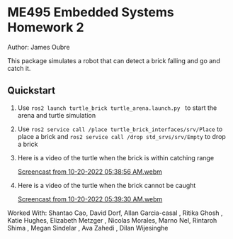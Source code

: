 # ME495 Embedded Systems Homework 2
Author: James Oubre

This package simulates a robot that can detect a brick falling and go and catch it.

## Quickstart
1. Use `ros2 launch turtle_brick turtle_arena.launch.py ` to start the arena and turtle simulation
2. Use `ros2 service call /place turtle_brick_interfaces/srv/Place` to place a brick and `ros2 service call /drop std_srvs/srv/Empty` to drop a brick
3. Here is a video of the turtle when the brick is within catching range

   [Screencast from 10-20-2022 05:38:56 AM.webm](https://user-images.githubusercontent.com/46512429/196927253-b09a41a3-2822-457f-8609-e07d8078b034.webm)

4. Here is a video of the turtle when the brick cannot be caught
   
   [Screencast from 10-20-2022 05:39:30 AM.webm](https://user-images.githubusercontent.com/46512429/196927361-de74d4f9-5642-4af8-a7ba-a7e73ad32803.webm)

Worked With: Shantao Cao, David Dorf, Allan Garcia-casal , Ritika Ghosh , Katie Hughes, Elizabeth Metzger , Nicolas Morales, Marno Nel, Rintaroh Shima , Megan Sindelar , Ava Zahedi , Dilan Wijesinghe
